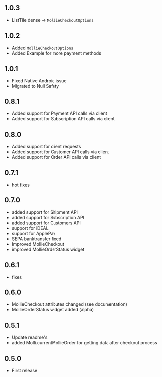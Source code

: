 ## 1.0.3
* ListTile dense -> `MollieCheckoutOptions`
## 1.0.2
* Added `MollieCheckoutOptions`
* Added Example for more payment methods
## 1.0.1

* Fixed Native Android issue
* Migrated to Null Safety
## 0.8.1

* Added support for Payment API calls via client
* Added support for Subscription API calls via client

## 0.8.0

* Added support for client requests
* Added support for Customer API calls via client
* Added support for Order API calls via client

## 0.7.1

* hot fixes

## 0.7.0

* added support for Shipment API
* added support for Subscription API
* added support for Customers API
* support for iDEAL
* support for ApplePay
* SEPA banktransfer fixed
* Improved MollieCheckout
* improved MollieOrderStatus widget

## 0.6.1

* fixes

## 0.6.0

* MollieCheckout attributes changed (see documentation)
* MollieOrderStatus widget added (alpha)

## 0.5.1

* Update readme's
* added Molli.currentMollieOrder for getting data after checkout process

## 0.5.0

* First release

